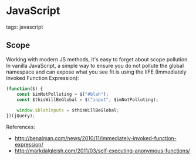 # JavaScript

tags: javascript

## Scope

Working with modern JS methods, it's easy to forget about scope pollution. In vanilla JavaScript, a simple way to ensure you do not pollute the global namespace and can expose what you see fit is using the IIFE (Immediately Invoked Function Expression):

```javascript
(function($) {
    const $imNotPolluting = $("#blah");
    const $thisWillBeGlobal = $("input", $imNotPolluting);
    
    window.$blahInputs = $thisWillBeGlobal;
})(jQuery);
```

References: 

* http://benalman.com/news/2010/11/immediately-invoked-function-expression/
* http://markdalgleish.com/2011/03/self-executing-anonymous-functions/
